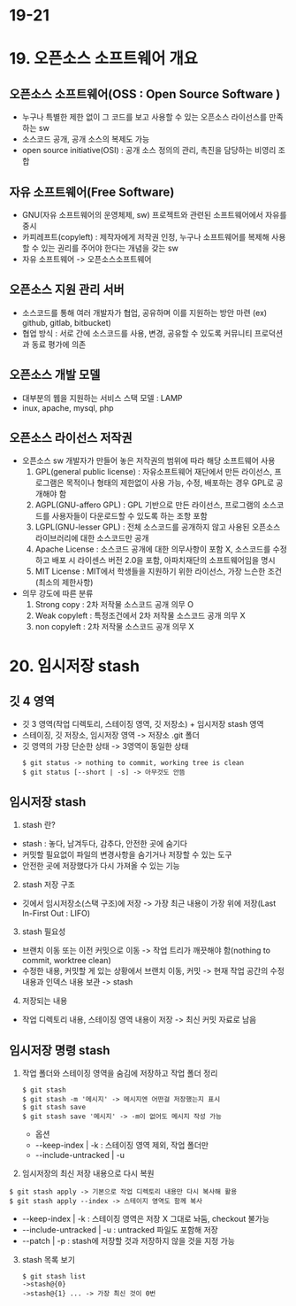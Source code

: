 # 19-21
# 19. 오픈소스 소프트웨어 개요
## 오픈소스 소프트웨어(OSS : Open Source Software )
- 누구나 특별한 제한 없이 그 코드를 보고 사용할 수 있는 오픈소스 라이선스를 만족하는 sw
- 소스코드 공개, 공개 소스의 복제도 가능
- open source initiative(OSI) : 공개 소스 정의의 관리, 촉진을 담당하는 비영리 조합

## 자유 소프트웨어(Free Software)
- GNU(자유 소프트웨어의 운영체제, sw) 프로젝트와 관련된 소프트웨어에서 자유를 중시
- 카피레프트(copyleft) : 제작자에게 저작권 인정, 누구나 소프트웨어를 복제해 사용할 수 있는 권리를 주어야 한다는 개념을 갖는 sw
- 자유 소프트웨어 -> 오픈소스소프트웨어

## 오픈소스 지원 관리 서버
- 소스코드를 통해 여러 개발자가 협업, 공유하며 이를 지원하는 방안 마련 (ex) github, gitlab, bitbucket)
- 협업 방식 : 서로 간에 소스코드를 사용, 변경, 공유할 수 있도록 커뮤니티 프로덕션과 동료 평가에 의존

## 오픈소스 개발 모델
- 대부분의 웹을 지원하는 서비스 스택 모델 : LAMP
- inux, apache, mysql, php

## 오픈소스 라이선스 저작권 
- 오픈소스 sw 개발자가 만들어 놓은 저작권의 범위에 따라 해당 소프트웨어 사용
  1. GPL(general public license) : 자유소프트웨어 재단에서 만든 라이선스, 프로그램은 목적이나 형태의 제한없이 사용 가능, 수정, 배포하는 경우 GPL로 공개해야 함
  2. AGPL(GNU-affero GPL) : GPL 기반으로 만든 라이선스, 프로그램의 소스코드를 사용자들이 다운로드할 수 있도록 하는 조항 포함
  3. LGPL(GNU-lesser GPL) : 전체 소스코드를 공개하지 않고 사용된 오픈소스 라이브러리에 대한 소스코드만 공개
  4. Apache License : 소스코드 공개에 대한 의무사항이 포함 X, 소스코드를 수정하고 배포 시 라이센스 버전 2.0을 포함, 아파치재단의 소프트웨어임을 명시
  5. MIT License : MIT에서 학생들을 지원하기 위한 라이선스, 가장 느슨한 조건(최소의 제한사항)
- 의무 강도에 따른 분류
  1. Strong copy : 2차 저작물 소스코드 공개 의무 O
  2. Weak copyleft : 특정조건에서 2차 저작물 소스코드 공개 의무 X
  3. non copyleft : 2차 저작물 소스코드 공개 의무 X

# 20. 임시저장 stash
## 깃 4 영역 
- 깃 3 영역(작업 디렉토리, 스테이징 영역, 깃 저장소) + 임시저장 stash 영역
- 스테이징, 깃 저장소, 임시저장 영역 -> 저장소 .git 폴더
- 깃 영역의 가장 단순한 상태 -> 3영역이 동일한 상태
  ```
  $ git status -> nothing to commit, working tree is clean
  $ git status [--short | -s] -> 아무것도 안뜸
  ```

## 임시저장 stash
1. stash 란?
  - stash : 놓다, 남겨두다, 감추다, 안전한 곳에 숨기다
  - 커밋할 필요없이 파일의 변경사항을 숨기거나 저장할 수 있는 도구
  - 안전한 곳에 저장했다가 다시 가져올 수 있는 기능
2. stash 저장 구조
  - 깃에서 임시저장소(스택 구조)에 저장 -> 가장 최근 내용이 가장 위에 저장(Last In-First Out : LIFO)
3. stash 필요성
  - 브랜치 이동 또는 이전 커밋으로 이동 -> 작업 트리가 깨끗해야 함(nothing to commit, worktree clean)
  - 수정한 내용, 커밋할 게 있는 상황에서 브랜치 이동, 커밋 -> 현재 작업 공간의 수정 내용과 인덱스 내용 보관 -> stash
4. 저장되는 내용
  - 작업 디렉토리 내용, 스테이징 영역 내용이 저장 -> 최신 커밋 자료로 남음

## 임시저장 명령 stash

1. 작업 폴더와 스테이징 영역을 숨김에 저장하고 작업 폴더 정리
   ```
   $ git stash
   $ git stash -m '메시지' -> 메시지엔 어떤걸 저장했는지 표시
   $ git stash save
   $ git stash save '메시지' -> -m이 없어도 메시지 작성 가능
   ```
    - 옵션
     - --keep-index | -k : 스테이징 영역 제외, 작업 폴더만
     - --include-untracked | -u

2. 임시저장의 최신 저장 내용으로 다시 복원
   
  ```
  $ git stash apply -> 기본으로 작업 디렉토리 내용만 다시 복사해 활용
  $ git stash apply --index -> 스테이지 영역도 함께 복사
  ```
  - --keep-index | -k : 스테이징 영역은 저장 X 그대로 놔둠, checkout 불가능
  - --include-untracked | -u : untracked 파일도 포함해 저장
  - --patch | -p : stash에 저장할 것과 저장하지 않을 것을 지정 가능
    
3. stash 목록 보기
   
   ```
   $ git stash list
   ->stash@{0}
   ->stash@{1} ... -> 가장 최신 것이 0번
   ```
   
